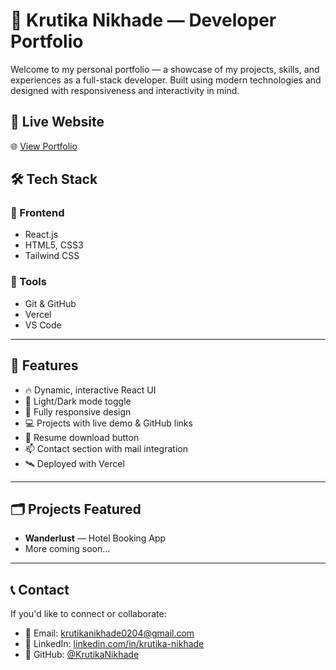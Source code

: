 # 💼 Krutika Nikhade — Developer Portfolio

Welcome to my personal portfolio — a showcase of my projects, skills, and experiences as a full-stack developer. Built using modern technologies and designed with responsiveness and interactivity in mind.

## 🚀 Live Website

🌐 [View Portfolio](https://portfoliokn-meyrgk0ef-krutika-nikhades-projects.vercel.app/)


## 🛠️ Tech Stack

### 🔹 Frontend
- React.js
- HTML5, CSS3
- Tailwind CSS

### 🔹 Tools
- Git & GitHub
- Vercel 
- VS Code


---

## 📸 Features

- 🔥 Dynamic, interactive React UI
- 🌙 Light/Dark mode toggle
- 📱 Fully responsive design
- 💻 Projects with live demo & GitHub links
- 📄 Resume download button
- 📫 Contact section with mail integration
- 🛰️ Deployed with Vercel

---

## 🗂️ Projects Featured

- **Wanderlust** — Hotel Booking App
- More coming soon...

---

## 📞 Contact
If you'd like to connect or collaborate:

- 📧 Email: [krutikanikhade0204@gmail.com](mailto:krutikanikhade0204@gmail.com)
- 🔗 LinkedIn: [linkedin.com/in/krutika-nikhade](https://linkedin.com/in/krutika-nikhade)
- 🐙 GitHub: [@KrutikaNikhade](https://github.com/KrutikaNikhade)
